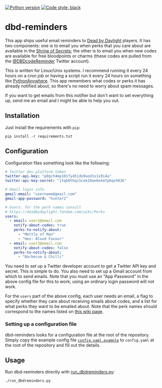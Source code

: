 [![Python version](https://img.shields.io/badge/python-3.9-blue.svg)](https://github.com/mwiens91/dbd-reminders)
[![Code style: black](https://img.shields.io/badge/code%20style-black-000000.svg)](https://github.com/psf/black)

# dbd-reminders

This app ships useful email reminders to [Dead by
Daylight](https://store.steampowered.com/app/381210/Dead_by_Daylight/)
players. It has two components: one is to email you when perks that you
care about are available in the [Shrine of
Secrets](https://deadbydaylight.fandom.com/wiki/Shrine_of_Secrets); the
other is to email you when new codes are available for free bloodpoints
or charms (these codes are pulled from the
[@DBDcodeReminder](https://twitter.com/DBDcodeReminder) Twitter
account).

This is written for Linux/Unix systems. I recommend running it every
24 hours on a cron job or having a script run it every 24 hours on
something like [PythonAnywhere](https://www.pythonanywhere.com). This
app remembers what codes or perks it has already notified about, so
there's no need to worry about spam messages.

If you want to get emails from this notifier but don't want to set
everything up, send me an email and I might be able to help you out.

## Installation

Just install the requirements with `pip`:

```
pip install -r requirements.txt
```

## Configuration

Configuration files something look like the following:

```yaml
# Twitter dev platform token
twitter-api-key: "p0gch4mp101fy451do9uod1s1x9i4a"
twitter-api-key-secret: "itqb0thqi5cek18ae6ekm7pbqvh63k"

# Gmail login info
gmail-email: "username@gmail.com"
gmail-app-password: "hunter2"

# Users: for the perk names consult
# https://deadbydaylight.fandom.com/wiki/Perks
users:
  - email: user1@email.com
    notify-about-codes: true
    perks-to-notify-about:
      - "Mettle of Man"
      - "Hex: Blood Favour"
  - email: user2@email.com
    notify-about-codes: false
    perks-to-notify-about:
      - "Barbecue & Chilli"
```

You need to set up a Twitter developer account to get a Twitter API key
and secret. This is simple to do. You also need to set up a Gmail
account from which to send emails. Note that you must use an "App
Password" in the above config file for this to work; using an ordinary
login password will not work.

For the `users` part of the above config, each user needs an email, a
flag to specify whether they care about receiving emails about codes,
and a list for what perks they want to be emailed about. Note that the
perk names should correspond to the names listed on [this wiki
page](https://deadbydaylight.fandom.com/wiki/Perks).

### Setting up a configuration file

dbd-reminders looks for a configuration file at the root of the
repository. Simply copy the example config file
[`config.yaml.example`](config.yaml.example) to `config.yaml` at the
root of the repository and fill out the details.

## Usage

Run dbd-reminders directly with
[run_dbdreminders.py](run_dbdreminders.py):

```
./run_dbdreminders.py
```
